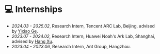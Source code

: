 # 💻 Internships
- *2024.03 - 2025.02*, Research Intern, Tencent ARC Lab, Beijing, advised by [Yixiao Ge](https://geyixiao.com/).
- *2023.07 - 2024.02*, Research Intern, Huawei Noah's Ark Lab, Shanghai, advised by [Hang Xu](https://xuhangcn.github.io/).
- *2023.04 - 2023.06*, Research Intern, Ant Group, Hangzhou.